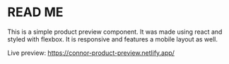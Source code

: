 # READ ME
This is a simple product preview component. It was made using react and styled with flexbox. It is responsive and features a mobile layout as well.

Live preview: https://connor-product-preview.netlify.app/